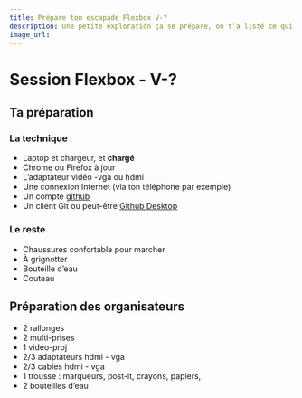 ```yaml
---
title: Prépare ton escapade Flexbox V-?
description: Une petite exploration ça se prépare, on t’a listé ce qui nous paraissait indispensable (ou pas).
image_url:
---
```


# Session Flexbox - V-?

## Ta préparation

### La technique
- Laptop et chargeur, et **chargé**
- Chrome ou Firefox à jour
- L’adaptateur vidéo -vga ou hdmi
- Une connexion Internet (via ton téléphone par exemple)
- Un compte [github](https://github.com/join?source=header-home)
- Un client Git ou peut-être [Github Desktop](https://desktop.github.com)


### Le reste
- Chaussures confortable pour marcher
- À grignotter
- Bouteille d’eau
- Couteau

## Préparation des organisateurs

* 2 rallonges
* 2 multi-prises
* 1 vidéo-proj
* 2/3 adaptateurs hdmi - vga
* 2/3 cables hdmi - vga
* 1 trousse : marqueurs, post-it, crayons, papiers,
* 2 bouteilles d’eau
